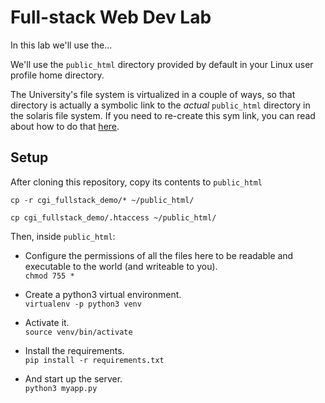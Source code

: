# Full-stack Web Dev Lab

In this lab we'll use the...

We'll use the `public_html` directory provided by default in your Linux user profile home directory.    

The University's file system is virtualized in a couple of ways, so that directory is actually a symbolic link to the *actual* `public_html` directory in the solaris file system. If you need to re-create this sym link, you can read about how to do that [here](https://cat.pdx.edu/services/web/account-websites/).


## Setup

After cloning this repository, copy its contents to `public_html`    

`cp -r cgi_fullstack_demo/* ~/public_html/`

`cp cgi_fullstack_demo/.htaccess ~/public_html/`

Then, inside `public_html`:

  * Configure the permissions of all the files here to be readable and executable to the world (and writeable to you).       
    `chmod 755 *`

  * Create a python3 virtual environment.    
    `virtualenv -p python3 venv`

  * Activate it.    
    `source venv/bin/activate`

  * Install the requirements.    
    `pip install -r requirements.txt`

  * And start up the server.    
    `python3 myapp.py`
